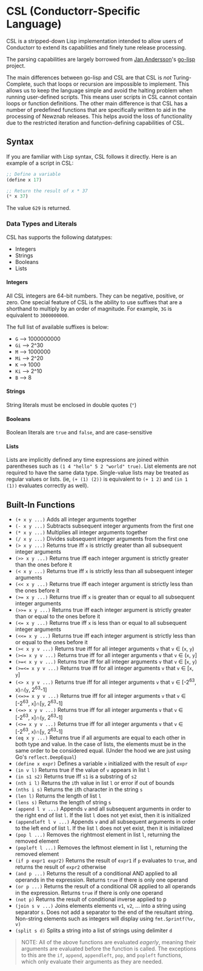 # CSL (Conductorr-Specific Language)

CSL is a stripped-down Lisp implementation intended to allow users of Conductorr to extend its capabilities and finely tune release processing.

The parsing capabilities are largely borrowed from [Jan Andersson](https://github.com/janne)'s [go-lisp](https://github.com/janne/go-lisp) project.

The main differences between go-lisp and CSL are that CSL is *not* Turing-Complete, such that loops or recursion are impossible to implement. This allows us to keep the language simple and avoid the halting problem when running user-defined scripts. This means user scripts in CSL cannot contain loops or function definitions. The other main difference is that CSL has a number of predefined functions that are specifically written to aid in the processing of Newznab releases. This helps avoid the loss of functionality due to the restricted iteration and function-defining capabilities of CSL.

## Syntax

If you are familiar with Lisp syntax, CSL follows it directly. Here is an example of a script in CSL:

```lisp
;; Define a variable
(define x 17)

;; Return the result of x * 37
(* x 37)
```
The value `629` is returned.

### Data Types and Literals

CSL has supports the following datatypes:
- Integers
- Strings
- Booleans
- Lists

#### Integers

All CSL integers are 64-bit numbers. They can be negative, positive, or zero. One special feature of CSL is the ability to use suffixes that are a shorthand to multiply by an order of magnitude. For example, `3G` is equivalent to `3000000000`.

The full list of available suffixes is below:
- `G` --> 1000000000
- `Gi` --> 2^30
- `M` --> 1000000
- `Mi` --> 2^20
- `K` --> 1000
- `Ki` --> 2^10
- `B` --> 8

#### Strings

String literals must be enclosed in double quotes (`"`)

#### Booleans

Boolean literals are `true` and `false`, and are case-sensitive

#### Lists

Lists are implicitly defined any time expressions are joined within parentheses such as `(1 4 "hello" 5 2 "world" true)`. List elements are not required to have the same data type. Single-value lists may be treated as regular values or lists. (ie, `(+ (1) (2))` is equivalent to `(+ 1 2)` and `(in 1 (1))` evaluates correctly as well).

## Built-In Functions

- `(+ x y ...)` Adds all integer arguments together
- `(- x y ...)` Subtracts subsequent integer arguments from the first one
- `(* x y ...)` Multiplies all integer arguments together
- `(/ x y ...)` Divides subsequent integer arguments from the first one
- `(> x y ...)` Returns true iff `x` is strictly greater than all subsequent integer arguments
- `(>> x y ...)` Returns true iff each integer argument is strictly greater than the ones before it
- `(< x y ...)`  Returns true iff `x` is strictly less than all subsequent integer arguments
- `(<< x y ...)` Returns true iff each integer argument is strictly less than the ones before it
- `(>= x y ...)`  Returns true iff `x` is greater than or equal to all subsequent integer arguments
- `(>>= x y ...)` Returns true iff each integer argument is strictly greater than or equal to the ones before it
- `(<= x y ...)`  Returns true iff `x` is less than or equal to all subsequent integer arguments
- `(<<= x y ...)` Returns true iff each integer argument is strictly less than or equal to the ones before it
- `(>< x y v ...)` Returns true iff for all integer arguments `v` that `v` ∈ (`x`, `y`)
- `(><= x y v ...)` Returns true iff for all integer arguments `v` that `v` ∈ (`x`, `y`]
- `(>=< x y v ...)` Returns true iff for all integer arguments `v` that `v` ∈ [`x`, `y`)
- `(>=<= x y v ...)` Returns true iff for all integer arguments `v` that `v` ∈ [`x`, `y`]
- `(<> x y v ...)` Returns true iff for all integer arguments `v` that `v` ∈ [-2<sup>63</sup>, x)∩(`y`, 2<sup>63</sup>-1]
- `(<=>= x y v ...)` Returns true iff for all integer arguments `v` that `v` ∈ [-2<sup>63</sup>, `x`]∩[`y`, 2<sup>63</sup>-1]
- `(<=> x y v ...)` Returns true iff for all integer arguments `v` that `v` ∈ [-2<sup>63</sup>, `x`]∩(`y`, 2<sup>63</sup>-1]
- `(<>= x y v ...)` Returns true iff for all integer arguments `v` that `v` ∈ [-2<sup>63</sup>, `x`)∩[`y`, 2<sup>63</sup>-1]
- `(eq x y ...)` Returns true if all arguments are equal to each other in both type and value. In the case of lists, the elements must be in the same order to be considered equal. (Under the hood we are just using Go's `reflect.DeepEqual`)
- `(define x expr)` Defines a variable `x` initialized with the result of `expr`
- `(in v l)` Returns true if the value of `v` appears in list `l`
- `(in s1 s2)` Returns true iff `s1` is a substring of `s2`
- `(nth i l)` Returns the `i`th value in list `l` or error if out of bounds 
- `(nths i s)` Returns the `i`th character in the string `s`
- `(len l)` Returns the length of list `l`
- `(lens s)` Returns the length of string `s`
- `(append l v ...)` Appends `v` and all subsequent arguments in order to the right end of list `l`. If the list `l` does not yet exist, then it is initialized
- `(appendleft l v ...)` Appends `v` and all subsequent arguments in order to the left end of list `l`. If the list `l` does not yet exist, then it is initialized
- `(pop l ...)` Removes the rightmost element in list `l`, returning the removed element
- `(popleft l ...)` Removes the leftmost element in list `l`, returning the removed element
- `(if p expr1 expr2)` Returns the result of `expr1` if `p` evaluates to `true`, and returns the result of `expr2` otherwise
- `(and p ...)` Returns the result of a conditional AND applied to all operands in the expression. Returns `true` if there is only one operand
- `(or p ...)` Returns the result of a conditional OR applied to all operands in the expression. Returns `true` if there is only one operand
- `(not p)` Returns the result of conditional inverse applied to p
- `(join s v ...)` Joins elements elements `v1`, `v2`, ... into a string using separator `s`. Does not add a separator to the end of the resultant string. Non-string elements such as integers will display using `fmt.Sprintf(%v, v)`
- `(split s d)` Splits a string into a list of strings using delimiter `d`

> NOTE: All of the above functions are evaluated *eagerly*, meaning their arguments are evaluated before the function is called. The exceptions to this are the `if`, `append`, `appendleft`, `pop`, and `popleft` functions, which only evaluate their arguments as they are needed.
